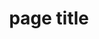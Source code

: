 ---
{
"title": "page title",
"description": "some description",
"pageType": "base",
"content": [
{
"field": {
    "type": "markdown",
    "label": "Text"
},
"value": "Text content\n\nnew line"
},
{
"field": {
    "type": "image",
    "label": "Image"
},
"value": {
"path": "https://placekitten.com/300/300"
}
}
]
}
---